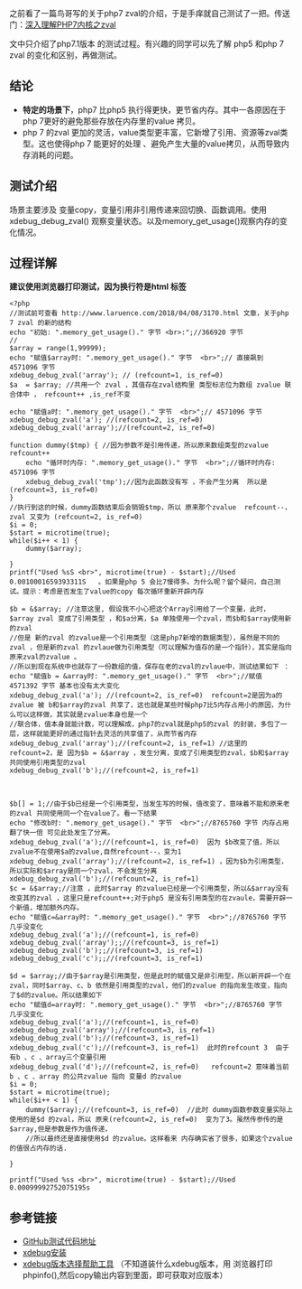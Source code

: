 
之前看了一篇鸟哥写的关于php7 zval的介绍，于是手痒就自己测试了一把。传送门：[深入理解PHP7内核之zval](http://www.laruence.com/2018/04/08/3170.html)

文中只介绍了php7.1版本 的测试过程。有兴趣的同学可以先了解 php5 和php 7 zval 的变化和区别，再做测试。

## 结论
- **特定的场景下**，php7 比php5 执行得更快，更节省内存。其中一各原因在于php 7更好的避免那些存放在内存里的value 拷贝。
- php 7 的zval 更加的灵活，value类型更丰富，它新增了引用、资源等zval类型。这也使得php 7 能更好的处理 、避免产生大量的value拷贝，从而导致内存消耗的问题。

## 测试介绍
场景主要涉及 变量copy，变量引用非引用传递来回切换、函数调用。使用 xdebug_debug_zval() 观察变量状态。以及memory_get_usage()观察内存的变化情况。

## 过程详解
**建议使用浏览器打印测试，因为换行符是html 标签**
```
<?php
//测试前可查看 http://www.laruence.com/2018/04/08/3170.html 文章，关于php 7 zval 的新的结构
echo "初始: ".memory_get_usage()." 字节 <br>:";//366920 字节 
//
$array = range(1,99999); 
echo "赋值$array时: ".memory_get_usage()." 字节  <br>";// 直接飙到 4571096 字节
xdebug_debug_zval('array'); // (refcount=1, is_ref=0)
$a  = $array; //共用一个 zval ，其值存在zval结构里 类型标志位为数组 zvalue 联合体中 ， refcount++ ,is_ref不变

echo "赋值a时: ".memory_get_usage()." 字节  <br>";// 4571096 字节
xdebug_debug_zval('a'); //(refcount=2, is_ref=0)
xdebug_debug_zval('array');//(refcount=2, is_ref=0)

function dummy($tmp) { //因为参数不是引用传递，所以原来数组类型的zvalue refcount++
    echo "循环时内存: ".memory_get_usage()." 字节  <br>";//循环时内存: 4571096 字节 
    xdebug_debug_zval('tmp');//因为此函数没有写 ，不会产生分离  所以是(refcount=3, is_ref=0)
}
//执行到这的时候，dummy函数结束后会销毁$tmp，所以 原来那个zvalue  refcount--，   zval 又变为 (refcount=2, is_ref=0)
$i = 0;
$start = microtime(true);
while($i++ < 1) {
    dummy($array); 

}
printf("Used %sS <br>", microtime(true) - $start);//Used 0.0010001659393311S   。如果是php 5 会比7慢得多。为什么呢？留个疑问，自己测试。提示：考虑是否发生了value的copy 每次循环重新开辟内存

$b = &$array; //注意这里, 假设我不小心把这个Array引用给了一个变量，此时，$array zval 变成了引用类型 ，和$a分离，$a 单独使用一个zval，而$b和$array使用新的zval
//但是 新的zval 的zvalue是一个引用类型（这是php7新增的数据类型），虽然是不同的zval ，但是新的zval 的zvlaue做为引用类型（可以理解为值存的是一个指针），其实是指向原来zval的zvalue 。
//所以到现在系统中也就存了一份数组的值，保存在老的zval的zvlaue中，测试结果如下 ：
echo "赋值b = &array时: ".memory_get_usage()." 字节  <br>";//赋值 4571392 字节 基本也没有太大变化
xdebug_debug_zval('a'); //(refcount=2, is_ref=0)  refcount=2是因为a的zvalue 被 b和$array的zval 共享了，这也就是某些时候php7比5内存占用小的原因，为什么可以这样做，其实就是zvalue本身也是一个
//联合体，值本身就能计数，可以理解成，php7的zval就是php5的zval 的封装，多包了一层，这样就能更好的通过指针去灵活的共享值了，从而节省内存
xdebug_debug_zval('array');//(refcount=2, is_ref=1) //这里的refcount=2，是 因为$b = &$array ，发生分离，变成了引用类型的zval，$b和$array共同使用引用类型的zval 
xdebug_debug_zval('b');//(refcount=2, is_ref=1) 



$b[] = 1;//由于$b已经是一个引用类型，当发生写的时候，值改变了，意味着不能和原来老的zval 共同使用同一个在value了。看一下结果
echo "修改b时: ".memory_get_usage()." 字节  <br>";//8765760 字节 内存占用 翻了快一倍 可见此处发生了分离。
xdebug_debug_zval('a');//(refcount=1, is_ref=0)  因为 $b改变了值，所以zvalue不在使用$a的zvalue,自然refcount--，变为1
xdebug_debug_zval('array');//(refcount=2, is_ref=1) ，因为$b为引用类型，所以实际和$array是同一个zval，不会发生分离
xdebug_debug_zval('b');//(refcount=2, is_ref=1) 
$c = &$array;//注意 ，此时$array 的zvalue已经是一个引用类型，所以&$array没有改变其的zval ，这里只是refcount++;对于php5 是没有引用类型的在zvaule，需要开辟一个新值，增加额外内存。
echo "赋值c=&array时: ".memory_get_usage()." 字节  <br>";//8765760 字节  几乎没变化
xdebug_debug_zval('a');//(refcount=1, is_ref=0)
xdebug_debug_zval('array');;//(refcount=3, is_ref=1)
xdebug_debug_zval('b');;//(refcount=3, is_ref=1)
xdebug_debug_zval('c');;//(refcount=3, is_ref=1)

$d = $array;//由于$array是引用类型，但是此时的赋值又是非引用型，所以新开辟一个在zval，同时$array、c、b 依然是引用类型的zval，他们的zvalue 的指向发生改变，指向了$d的zvalue。所以结果如下
echo "赋值d=array时: ".memory_get_usage()." 字节  <br>";//8765760 字节   几乎没变化
xdebug_debug_zval('a');//(refcount=1, is_ref=0)
xdebug_debug_zval('array');//(refcount=3, is_ref=1)
xdebug_debug_zval('b');//(refcount=3, is_ref=1)
xdebug_debug_zval('c');//(refcount=3, is_ref=1)  此时的refcount 3  由于 有b 、c 、array三个变量引用
xdebug_debug_zval('d');//(refcount=2, is_ref=0)   refcount=2 意味着当前 b 、c 、array 的公共zvalue 指向 变量d 的zvalue
$i = 0;
$start = microtime(true);
while($i++ < 1) {
    dummy($array);//(refcount=3, is_ref=0)  //此时 dummy函数参数变量实际上使用的是$d 的zval，所以 原来(refcount=2, is_ref=0)  变为了3。虽然传参传的是$array,但是参数是作为值传递，
    //所以最终还是直接使用$d 的zvalue。这样看来 内存确实省了很多，如果这个zvalue 的值很占内存的话.

}

printf("Used %ss <br>", microtime(true) - $start);//Used 0.00099992752075195s 

```

## 参考链接
- [GitHub测试代码地址](https://github.com/Sherlock-L/php-unit-test/blob/master/zval-test.php)
- [xdebug安装](https://www.cnblogs.com/taijun/p/4204048.html)
- [xdebug版本选择帮助工具](https://xdebug.org/wizard.php) （不知道装什么xdebug版本，用 浏览器打印phpinfo(),然后copy输出内容到里面，即可获取对应版本）
